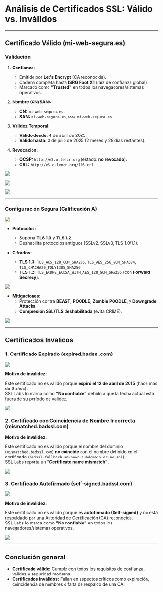 # Análisis de Certificados SSL: Válido vs. Inválidos

---

## **Certificado Válido (mi-web-segura.es)**   

### **Validación**

1. **Confianza:**  
   - Emitido por **Let's Encrypt** (CA reconocida).  
   - Cadena completa hasta **ISRG Root X1** (raíz de confianza global).  
   - Marcado como **"Trusted"** en todos los navegadores/sistemas operativos.  

2. **Nombre (CN/SAN):**  
   - **CN:** `mi-web-segura.es`.  
   - **SAN:** `mi-web-segura.es`, `www.mi-web-segura.es`.  

3. **Validez Temporal:**  
   - **Válido desde:** 4 de abril de 2025.  
   - **Válido hasta:** 3 de julio de 2025 (2 meses y 28 días restantes).  

4. **Revocación:**  
   - **OCSP:** `http://e5.o.lencr.org` (estado: **no revocado**).  
   - **CRL:** `http://e5.c.lencr.org/106.crl`.  

![](./Imagenes/Certificate1.png)

![](./Imagenes/Certificate2.png)

![](./Imagenes/CertificationPaths.png)

---

### **Configuración Segura (Calificación A)**  
![](./Imagenes/Calificacion.png)

- **Protocolos:**  
  - Soporta **TLS 1.3** y **TLS 1.2**.  
  - Deshabilita protocolos antiguos (SSLv2, SSLv3, TLS 1.0/1.1).  

- **Cifrados:**  
  - **TLS 1.3:** `TLS_AES_128_GCM_SHA256`, `TLS_AES_256_GCM_SHA384`, `TLS_CHACHA20_POLY1305_SHA256`.  
  - **TLS 1.2:** `TLS_ECDHE_ECDSA_WITH_AES_128_GCM_SHA256` (con **Forward Secrecy**).  

![](./Imagenes/Configuration1.png)

- **Mitigaciones:**  
  - Protección contra **BEAST**, **POODLE**, **Zombie POODLE**, y **Downgrade Attacks**.  
  - **Compresión SSL/TLS deshabilitada** (evita CRIME).  

 ![](./Imagenes/Configuration2.png)


---

## **Certificados Inválidos**  

### **1. Certificado Expirado (expired.badssl.com)**  

![](./Imagenes/Expired/expired1.png)

**Motivo de invalidez:**  

Este certificado no es válido porque **expiró el 12 de abril de 2015** (hace más de 9 años).  
SSL Labs lo marca como **"No confiable"** debido a que la fecha actual está fuera de su período de validez.  

![](./Imagenes/Expired/expired2.png)

### **2. Certificado  con Coincidencia de Nombre Incorrecta (mismatched.badssl.com)**

**Motivo de invalidez:** 

Este certificado no es válido porque el nombre del dominio (`mismatched.badssl.com`) **no coincide** con el nombre definido en el certificado (`badssl-fallback-unknown-subdomain-or-no-sni`).  
SSL Labs reporta un **"Certificate name mismatch"**.

![](./Imagenes/Mismatched/mismatched.png)

### **3. Certificado Autofirmado (self-signed.badssl.com)**

![](./Imagenes/Self_Signed/selfsigned1.png)

**Motivo de invalidez:** 

Este certificado no es válido porque es **autofirmado (Self-signed)** y no está respaldado por una Autoridad de Certificación (CA) reconocida.  
SSL Labs lo marca como **"No confiable"** en todos los navegadores/sistemas operativos.  

![](./Imagenes/Self_Signed/selfsigned2.png)

---

## **Conclusión general**
+ **Certificado válido:** Cumple con todos los requisitos de confianza, validez y seguridad moderna.
+ **Certificados inválidos:** Fallan en aspectos críticos como expiración, coincidencia de nombres o falta de respaldo de una CA.
